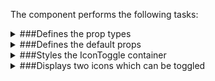 The component performs the following tasks:

<details>
	<summary>###Defines the prop types

</summary>
* The first, active by default icon

* The second, inactive by default icon

* The component status

* The initial icon toggle status

</details>

<details>
	<summary>###Defines the default props

</summary>
</details>

<details>
	<summary>###Styles the IconToggle container

</summary>
</details>

<details>
	<summary>###Displays two icons which can be toggled

</summary>
* Derives the state of the icons

</details>

